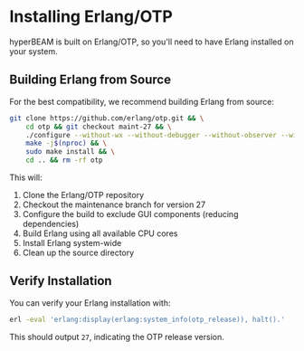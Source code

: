 # **Installing Erlang/OTP**

hyperBEAM is built on Erlang/OTP, so you'll need to have Erlang installed on your system.

## Building Erlang from Source

For the best compatibility, we recommend building Erlang from source:

```bash
git clone https://github.com/erlang/otp.git && \
	cd otp && git checkout maint-27 && \
	./configure --without-wx --without-debugger --without-observer --without-et && \
	make -j$(nproc) && \
	sudo make install && \
	cd .. && rm -rf otp
```

This will:

1. Clone the Erlang/OTP repository
2. Checkout the maintenance branch for version 27
3. Configure the build to exclude GUI components (reducing dependencies)
4. Build Erlang using all available CPU cores
5. Install Erlang system-wide
6. Clean up the source directory

## Verify Installation

You can verify your Erlang installation with:

```bash
erl -eval 'erlang:display(erlang:system_info(otp_release)), halt().'
```

This should output `27`, indicating the OTP release version. 
